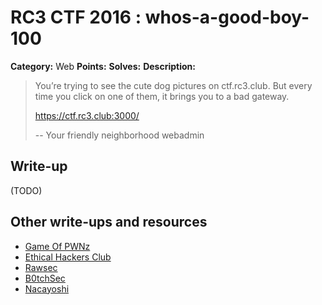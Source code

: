 # RC3 CTF 2016 : whos-a-good-boy-100

**Category:** Web
**Points:**
**Solves:**
**Description:**

> You’re trying to see the cute dog pictures on ctf.rc3.club. But every time you click on one of them, it brings you to a bad gateway.
>
>
>
> <https://ctf.rc3.club:3000/>
>
>
>
>
> -- Your friendly neighborhood webadmin

## Write-up

(TODO)

## Other write-ups and resources

* [Game Of PWNz](https://gameofpwnz.com/?p=451)
* [Ethical Hackers Club](https://ethicalhackers.club/rc3-ctf-2016-write-ups/#GoodBoy)
* [Rawsec](http://rawsec.ml/en/RC3CTF-2016-web-100-Who-s-a-good-boy/)
* [B0tchSec](http://b0tchsec.com/2016/rc3ctf/good-boy)
* [Nacayoshi](https://nacayoshi00.wordpress.com/2016/11/22/rc3-ctf-2016/)
